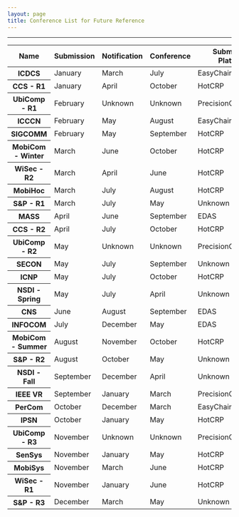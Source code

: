 ```yaml
---
layout: page
title: Conference List for Future Reference
---
```


--------

<!--Table-->
<div class="row justify-content-center">
<table id="tablePreview" class="table table-hover table-striped">
<!--Table head-->
  <thead>
    <tr>
      <th>Name</th>
      <th>Submission</th>
      <th>Notification</th>
      <th>Conference</th>
      <th>Submission Platform</th>
    </tr>
  </thead>
  <!--Table head-->
  <!--Table body-->
  <tbody>
    <tr>
      <th scope="row">ICDCS</th>
      <td>January</td>
      <td>March</td>
      <td>July</td>
      <td>EasyChair</td>
    </tr>
    <tr>
      <th scope="row">CCS - R1</th>
      <td>January</td>
      <td>April</td>
      <td>October</td>
      <td>HotCRP</td>
    </tr>
    <tr>
      <th scope="row">UbiComp - R1</th>
      <td>February</td>
      <td>Unknown</td>
      <td>Unknown</td>
      <td>PrecisionConference</td>
    </tr>
    <tr>
      <th scope="row">ICCCN</th>
      <td>February</td>
      <td>May</td>
      <td>August</td>
      <td>EasyChair</td>
    </tr>
    <tr>
      <th scope="row">SIGCOMM</th>
      <td>February</td>
      <td>May</td>
      <td>September</td>
      <td>HotCRP</td>
    </tr>
    <tr>
      <th scope="row">MobiCom - Winter</th>
      <td>March</td>
      <td>June</td>
      <td>October</td>
      <td>HotCRP</td>
    </tr>
    <tr>
      <th scope="row">WiSec - R2</th>
      <td>March</td>
      <td>April</td>
      <td>June</td>
      <td>HotCRP</td>
    </tr>
    <tr>
      <th scope="row">MobiHoc</th>
      <td>March</td>
      <td>July</td>
      <td>August</td>
      <td>HotCRP</td>
    </tr>
    <tr>
      <th scope="row">S&P - R1</th>
      <td>March</td>
      <td>July</td>
      <td>May</td>
      <td>Unknown</td>
    </tr>
    <tr>
      <th scope="row">MASS</th>
      <td>April</td>
      <td>June</td>
      <td>September</td>
      <td>EDAS</td>
    </tr>
    <tr>
      <th scope="row">CCS - R2</th>
      <td>April</td>
      <td>July</td>
      <td>October</td>
      <td>HotCRP</td>
    </tr>
    <tr>
      <th scope="row">UbiComp - R2</th>
      <td>May</td>
      <td>Unknown</td>
      <td>Unknown</td>
      <td>PrecisionConference</td>
    </tr>
    <tr>
      <th scope="row">SECON</th>
      <td>May</td>
      <td>July</td>
      <td>September</td>
      <td>Unknown</td>
    </tr>
    <tr>
      <th scope="row">ICNP</th>
      <td>May</td>
      <td>July</td>
      <td>October</td>
      <td>HotCRP</td>
    </tr>
    <tr>
      <th scope="row">NSDI - Spring</th>
      <td>May</td>
      <td>July</td>
      <td>April</td>
      <td>Unknown</td>
    </tr>
    <tr>
      <th scope="row">CNS</th>
      <td>June</td>
      <td>August</td>
      <td>September</td>
      <td>EDAS</td>
    </tr>
    <tr>
      <th scope="row">INFOCOM</th>
      <td>July</td>
      <td>December</td>
      <td>May</td>
      <td>EDAS</td>
    </tr>
    <tr>
      <th scope="row">MobiCom - Summer</th>
      <td>August</td>
      <td>November</td>
      <td>October</td>
      <td>HotCRP</td>
    </tr>
    <tr>
      <th scope="row">S&P - R2</th>
      <td>August</td>
      <td>October</td>
      <td>May</td>
      <td>Unknown</td>
    </tr>
    <tr>
      <th scope="row">NSDI - Fall</th>
      <td>September</td>
      <td>December</td>
      <td>April</td>
      <td>Unknown</td>
    </tr>
    <tr>
      <th scope="row">IEEE VR</th>
      <td>September</td>
      <td>January</td>
      <td>March</td>
      <td>PrecisionConference</td>
    </tr>
    <tr>
      <th scope="row">PerCom</th>
      <td>October</td>
      <td>December</td>
      <td>March</td>
      <td>EasyChair</td>
    </tr>
    <tr>
      <th scope="row">IPSN</th>
      <td>October</td>
      <td>January</td>
      <td>May</td>
      <td>HotCRP</td>
    </tr>
    <tr>
      <th scope="row">UbiComp - R3</th>
      <td>November</td>
      <td>Unknown</td>
      <td>Unknown</td>
      <td>PrecisionConference</td>
    </tr>
    <tr>
      <th scope="row">SenSys</th>
      <td>November</td>
      <td>January</td>
      <td>May</td>
      <td>HotCRP</td>
    </tr>
    <tr>
      <th scope="row">MobiSys</th>
      <td>November</td>
      <td>March</td>
      <td>June</td>
      <td>HotCRP</td>
    </tr>
    <tr>
      <th scope="row">WiSec - R1</th>
      <td>November</td>
      <td>January</td>
      <td>June</td>
      <td>HotCRP</td>
    </tr>
    <tr>
      <th scope="row">S&P - R3</th>
      <td>December</td>
      <td>March</td>
      <td>May</td>
      <td>Unknown</td>
    </tr>
  </tbody>
  <!--Table body-->
</table>
<!--Table-->
</div>

